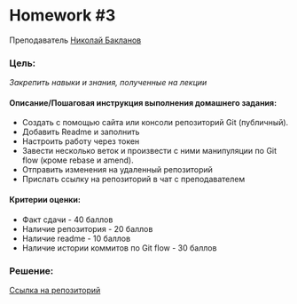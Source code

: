 # Homework #3
Преподаватель [Николай Бакланов][Teacher]

### Цель:
 _Закрепить навыки и знания, полученные на лекции_

#### Описание/Пошаговая инструкция выполнения домашнего задания:
- Создать с помощью сайта или консоли репозиторий Git (публичный).
- Добавить Readme и заполнить
- Настроить работу через токен
- Завести несколько веток и произвести с ними манипуляции по Git flow (кроме rebase и amend).
- Отправить изменения на удаленный репозиторий
- Прислать ссылку на репозиторий в чат с преподавателем

#### Критерии оценки:
- Факт сдачи - 40 баллов
- Наличие репозитория - 20 баллов
- Наличие readme - 10 баллов
- Наличие истории коммитов по Git flow - 30 баллов

### Решение:
[Ссылка на репозиторий][rep]

[Teacher]: <https://otus.ru/teacher/2295>

[rep]: <https://github.com/DaniilYarmolenko/GPB_lesson_7>
